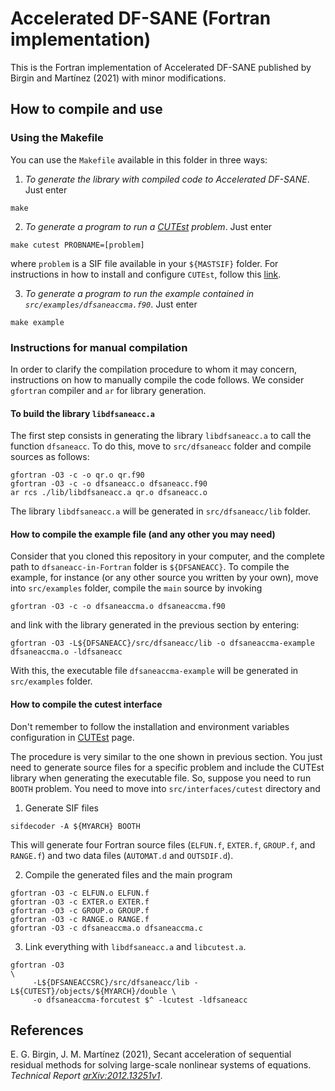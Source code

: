 # Accelerated DF-SANE (Fortran implementation)

This is the Fortran implementation of Accelerated DF-SANE published by
Birgin and Mart&iacute;nez (2021) with minor modifications.

## How to compile and use

### Using the Makefile

You can use the `Makefile` available in this folder in three ways:

1. *To generate the library with compiled code to Accelerated DF-SANE*. Just enter
```
make
```

2. *To generate a program to run a
[CUTEst](https://github.com/ralna/CUTEst/wiki) problem*. Just enter
```
make cutest PROBNAME=[problem]
```
where `problem` is a SIF file available in your `${MASTSIF}`
folder. For instructions in how to install and configure `CUTEst`,
follow this [link](https://github.com/ralna/CUTEst/wiki).

3. *To generate a program to run the example contained in
`src/examples/dfsaneaccma.f90`*. Just enter
```
make example
```

### Instructions for manual compilation

In order to clarify the compilation procedure to whom it may concern,
instructions on how to manually compile the code follows. We consider
`gfortran` compiler and `ar` for library generation.

#### To build the library `libdfsaneacc.a`

The first step consists in generating the library `libdfsaneacc.a` to
call the function `dfsaneacc`. To do this, move to `src/dfsaneacc`
folder and compile sources as follows:
```
gfortran -O3 -c -o qr.o qr.f90
gfortran -O3 -c -o dfsaneacc.o dfsaneacc.f90
ar rcs ./lib/libdfsaneacc.a qr.o dfsaneacc.o
```

The library `libdfsaneacc.a` will be generated in `src/dfsaneacc/lib`
folder.

#### How to compile the example file (and any other you may need)

Consider that you cloned this repository in your computer, and the
complete path to `dfsaneacc-in-Fortran` folder is `${DFSANEACC}`. To
compile the example, for instance (or any other source you written by
your own), move into `src/examples` folder, compile the `main`
source by invoking
```
gfortran -O3 -c -o dfsaneaccma.o dfsaneaccma.f90
```
and link with the library generated in the previous section by entering:
```
gfortran -O3 -L${DFSANEACC}/src/dfsaneacc/lib -o dfsaneaccma-example dfsaneaccma.o -ldfsaneacc
```

With this, the executable file `dfsaneaccma-example` will be generated
in `src/examples` folder.

#### How to compile the cutest interface

Don't remember to follow the installation and environment variables
configuration in [CUTEst](https://github.com/ralna/CUTEst/wiki) page.

The procedure is very similar to the one shown in previous
section. You just need to generate source files for a specific problem
and include the CUTEst library when generating the executable
file. So, suppose you need to run `BOOTH` problem. You need to move
into `src/interfaces/cutest` directory and

1. Generate SIF files 
```
sifdecoder -A ${MYARCH} BOOTH
```
This will generate four Fortran source files (`ELFUN.f`, `EXTER.f`,
`GROUP.f`, and `RANGE.f`) and two data files (`AUTOMAT.d` and
`OUTSDIF.d`).

2. Compile the generated files and the main program
```
gfortran -O3 -c ELFUN.o ELFUN.f
gfortran -O3 -c EXTER.o EXTER.f
gfortran -O3 -c GROUP.o GROUP.f
gfortran -O3 -c RANGE.o RANGE.f
gfortran -O3 -c dfsaneaccma.o dfsaneaccma.c
```

3. Link everything with `libdfsaneacc.a` and `libcutest.a`.
```
gfortran -O3                                                                      \
	 -L${DFSANEACCSRC}/src/dfsaneacc/lib -L${CUTEST}/objects/${MYARCH}/double \
	 -o dfsaneaccma-forcutest $^ -lcutest -ldfsaneacc
```

## References

E. G. Birgin, J. M. Mart&iacute;nez (2021), Secant acceleration of
sequential residual methods for solving large-scale nonlinear systems
of equations. *Technical Report
[arXiv:2012.13251v1](https://arxiv.org/abs/2012.13251)*.
